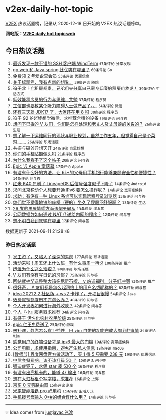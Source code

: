 # v2ex-daily-hot-topic

[V2EX](https://www.v2ex.com/) 热议话题榜，记录从 2020-12-18 日开始的 V2EX 热议话题榜单。

**网站版：[V2EX daily hot topic web](https://boojack.github.io/v2ex-daily-hot-topic-web/)**

## 今日热议话题

<!-- TODAY BEGIN -->

1. [最近发现一款不错的 SSH 客户端 WindTerm](https://www.v2ex.com/t/801168) `67条评论` `分享发现`
1. [go web 和 Java spring 比优势在哪里？](https://www.v2ex.com/t/801212) `60条评论` `Go`
1. [免费领 2 年爱企查会员](https://www.v2ex.com/t/801229) `53条评论` `优惠信息`
1. [关于标题党，我有点新的想说。](https://www.v2ex.com/t/801183) `39条评论` `随想`
1. [迫于北上广租房都贵，兄弟们来分享自己家乡低廉的租房价格吧！](https://www.v2ex.com/t/801194) `39条评论` `生活方式`
1. [低效能程序员的行为与思维，共勉](https://www.v2ex.com/t/801228) `37条评论` `程序员`
1. [工信部也要教某个听力障碍人士做产品了。。](https://www.v2ex.com/t/801269) `34条评论` `微信`
1. [还有三天就 JDK17 了，大家还在用 8 吗](https://www.v2ex.com/t/801237) `30条评论` `程序员`
1. [迫于 92 的姥姥想学微信，求推荐合适的设备](https://www.v2ex.com/t/801206) `29条评论` `问与答`
1. [想问下已婚的 V 友们，你们是怎样处理和老丈人及丈母娘的关系的？](https://www.v2ex.com/t/801178) `26条评论` `生活`
1. [想了解一下运维同行的现状与职业规划，虽然工作五年，但觉得自己是个菜鸡.......](https://www.v2ex.com/t/801191) `26条评论` `职场话题`
1. [共振与磁的异想天开](https://www.v2ex.com/t/801305) `24条评论` `奇思妙想`
1. [你们的手机贴摄像头吗](https://www.v2ex.com/t/801222) `21条评论` `程序员`
1. [为什么我看不了这个帖子](https://www.v2ex.com/t/801220) `20条评论` `问与答`
1. [Epic 诉 Apple 案落幕](https://www.v2ex.com/t/801197) `17条评论` `Apple`
1. [有没有什么好的方法，让 65+的父母用手机银行能够兼顾安全性和便捷性？](https://www.v2ex.com/t/801217) `14条评论` `问与答`
1. [红米 K40 在刷了 LineageOS 后信号强度似乎下降了](https://www.v2ex.com/t/801170) `14条评论` `Android`
1. [求问北京移动个人想要开通 IPv6 要怎么操作呢？](https://www.v2ex.com/t/801166) `14条评论` `宽带症候群`
1. [求助：有没有一种 Linux 系统可以实现远程登录浏览器](https://www.v2ex.com/t/801261) `13条评论` `问与答`
1. [你们觉不觉得地铁的座椅（硬的）坐久了屁股不舒服啊？](https://www.v2ex.com/t/801243) `13条评论` `生活`
1. [26 岁的男孩情感方面该何去何从](https://www.v2ex.com/t/801182) `13条评论` `问与答`
1. [公网数据包如何通过 NAT 传递给内网的程序？](https://www.v2ex.com/t/801291) `12条评论` `问与答`
1. [想不明白我到底输在哪里](https://www.v2ex.com/t/801277) `12条评论` `问与答`

数据更新于 2021-09-11 21:28:48

<!-- TODAY END -->

### 昨日热议话题

<!-- YESTERDAY BEGIN -->

1. [发工资了，又陷入了深深的焦虑](https://www.v2ex.com/t/800996) `177条评论` `职场话题`
1. [活动来啦！周五还上什么班，有什么事周一再说](https://www.v2ex.com/t/800981) `100条评论` `推广`
1. [运维为什么这么难招？](https://www.v2ex.com/t/800995) `90条评论` `职场话题`
1. [V 友们有没有写日记的习惯？](https://www.v2ex.com/t/800970) `75条评论` `问与答`
1. [回帖就抽奖送整整大箱突尼斯石榴， v 站送福利，分子们冲啊](https://www.v2ex.com/t/801068) `73条评论` `推广`
1. [很好奇， V 友们都是怎么起网络上的用户名或昵称的？](https://www.v2ex.com/t/800979) `62条评论` `问与答`
1. [idea 2021.2.2 社区版 + wsl2 卡炸了，开项目很慢](https://www.v2ex.com/t/800977) `54条评论` `Java`
1. [话费报销额度用不完怎么办？](https://www.v2ex.com/t/800968) `48条评论` `问与答`
1. [个人开发者如何进行海外收款？](https://www.v2ex.com/t/801035) `42条评论` `问与答`
1. [个人『小』服务器求推荐](https://www.v2ex.com/t/801036) `34条评论` `问与答`
1. [有感于 污名化农村农民阶级](https://www.v2ex.com/t/801055) `25条评论` `问与答`
1. [epic 仁王免费送了](https://www.v2ex.com/t/800964) `25条评论` `游戏`
1. [来补课，教你怎么省下插件，用 vim 自带的功能完成大部分的事情](https://www.v2ex.com/t/801131) `24条评论` `Vim`
1. [感觉用户的终端设备才是 ipv6 最大的门槛](https://www.v2ex.com/t/801104) `19条评论` `宽带症候群`
1. [公司电脑，求使用指南，避免产生私人信息](https://www.v2ex.com/t/801097) `19条评论` `macOS`
1. [[教师节] 百度网盘官方做活动了，买 1 得 5 只需要 238 元](https://www.v2ex.com/t/800994) `19条评论` `优惠信息`
1. [电信套餐到期，该不该升级 5G ？](https://www.v2ex.com/t/801145) `16条评论` `问与答`
1. [强迫症犯了，求俩 star 凑 500 个](https://www.v2ex.com/t/801074) `16条评论` `程序员`
1. [有没有出亮机卡的，能够 4k 输出](https://www.v2ex.com/t/801054) `16条评论` `问与答`
1. [想在大虹桥租个写字楼，求推荐](https://www.v2ex.com/t/800966) `16条评论` `上海`
1. [京东 0 元购路由器](https://www.v2ex.com/t/801089) `15条评论` `京东`
1. [米家智能浴霸 pro 好用吗](https://www.v2ex.com/t/800969) `15条评论` `生活方式`
1. [手机拨号盘输入 0*#的组合有什么用？](https://www.v2ex.com/t/801122) `14条评论` `问与答`

<!-- YESTERDAY END -->

---

💡 Idea comes from [justjavac 迷渡](https://github.com/justjavac/)
